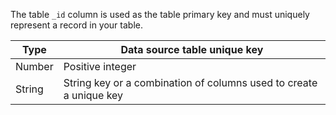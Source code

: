 The table `_id` column is used as the table primary key and must uniquely represent a record in your table.

| Type | Data source table unique key |
|---|---|
| Number | Positive integer |
| String | String key or a combination of columns used to create a unique key |
